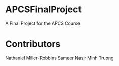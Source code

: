 # APCSFinalProject
A Final Project for the APCS Course





# Contributors


Nathaniel Miller-Robbins
Sameer Nasir
Minh Truong
